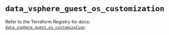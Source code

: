 # `data_vsphere_guest_os_customization`

Refer to the Terraform Registry for docs: [`data_vsphere_guest_os_customization`](https://registry.terraform.io/providers/hashicorp/vsphere/2.8.3/docs/data-sources/guest_os_customization).
